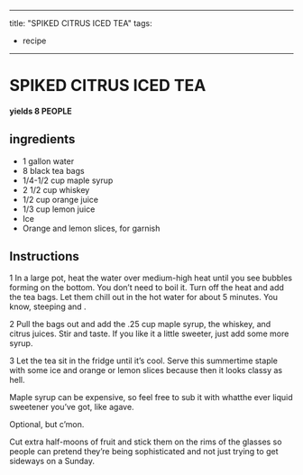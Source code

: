 
---
title: "SPIKED CITRUS ICED TEA"
tags:
  - recipe
---
# SPIKED CITRUS ICED TEA



#### yields  8 PEOPLE


## ingredients
* 1 gallon water 
* 8 black tea bags 
* 1/4-1/2 cup maple syrup 
* 2 1/2 cup whiskey 
* 1/2 cup orange juice 
* 1/3 cup lemon juice 
* Ice 
* Orange and lemon slices, for garnish 



## Instructions
1 In a large pot, heat the water over medium-high heat until you see bubbles forming on the bottom. You don’t need to  boil it. Turn off the heat and add the tea bags. Let them chill out in the hot water for about 5 minutes. You know, steeping and   .

2 Pull the bags out and add the .25 cup maple syrup, the whiskey, and citrus juices. Stir and taste. If you like it a little sweeter, just  add some more syrup.

3 Let the tea sit in the fridge until it’s cool. Serve this summertime staple with some ice and orange or lemon slices because then it looks classy as hell.

Maple syrup can be expensive, so feel free to sub it with whatthe ever liquid sweetener you’ve got, like agave.

Optional, but c’mon.

Cut extra half-moons of fruit and stick them on the rims of the glasses so people can pretend they’re being sophisticated and not just trying to get sideways on a Sunday.






